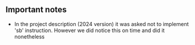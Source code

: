 ## Important notes ##
- In the project description (2024 version) it was asked not to implement 'sb' instruction. However we did notice this on time and did it nonetheless
